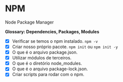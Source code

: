 # NPM

Node Package Manager

__Glossary: Dependencies, Packages, Modules__

- [x] Verificar se temos o npm instalado. `npm -v`
- [x] Criar nosso próprio pacote. `npm init` ou `npm init -y`
- [x] O que é o arquivo package.json.
- [x] Utilizar módulos de terceiros.
- [x] O que é o diretório node_modules.
- [x] O que é o arquivo package-lock.json.
- [x] Criar scripts para rodar com o npm.